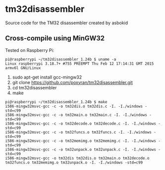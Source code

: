 # tm32disassembler
Source code for the TM32 disassembler created by asbokid

## Cross-compile using MinGW32

Tested on Raspberry Pi:

```
pi@raspberrypi ~/tm32disassembler_1.24b $ uname -a
Linux raspberrypi 3.18.7+ #755 PREEMPT Thu Feb 12 17:14:31 GMT 2015 armv6l GNU/Linux
```

1. sudo apt-get install gcc-mingw32
2. git clone https://github.com/poxyran/tm32disassembler.git
3. cd tm32disassembler
4. make

```
pi@raspberrypi ~/tm32disassembler_1.24b $ make
i586-mingw32msvc-gcc -c -o tm32dis.o tm32dis.c -I. -I./windows -std=c99
i586-mingw32msvc-gcc -c -o tm32main.o tm32main.c -I. -I./windows -std=c99
i586-mingw32msvc-gcc -c -o tm32decode.o tm32decode.c -I. -I./windows -std=c99
i586-mingw32msvc-gcc -c -o tm32funcs.o tm32funcs.c -I. -I./windows -std=c99
i586-mingw32msvc-gcc -c -o tm32memimg.o tm32memimg.c -I. -I./windows -std=c99
i586-mingw32msvc-gcc -c -o tm32unpack.o tm32unpack.c -I. -I./windows -std=c99
i586-mingw32msvc-gcc -o tm32dis tm32dis.o tm32main.o tm32decode.o tm32funcs.o tm32memimg.o tm32unpack.o -I. -I./windows -std=c99
```

